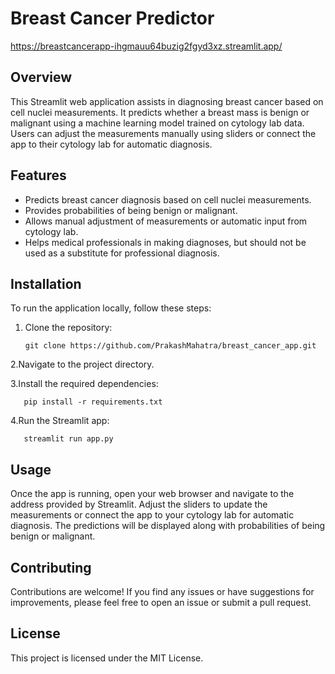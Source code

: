 
# Breast Cancer Predictor
https://breastcancerapp-ihgmauu64buzig2fgyd3xz.streamlit.app/ 
## Overview

This Streamlit web application assists in diagnosing breast cancer based on cell nuclei measurements. It predicts whether a breast mass is benign or malignant using a machine learning model trained on cytology lab data. Users can adjust the measurements manually using sliders or connect the app to their cytology lab for automatic diagnosis.

## Features

- Predicts breast cancer diagnosis based on cell nuclei measurements.
- Provides probabilities of being benign or malignant.
- Allows manual adjustment of measurements or automatic input from cytology lab.
- Helps medical professionals in making diagnoses, but should not be used as a substitute for professional diagnosis.

## Installation

To run the application locally, follow these steps:

1. Clone the repository:

       git clone https://github.com/PrakashMahatra/breast_cancer_app.git

2.Navigate to the project directory.



3.Install the required dependencies: 
        
       pip install -r requirements.txt


4.Run the Streamlit app:
           
       streamlit run app.py

## Usage
Once the app is running, open your web browser and navigate to the address provided by Streamlit. Adjust the sliders to update the measurements or connect the app to your cytology lab for automatic diagnosis. The predictions will be displayed along with probabilities of being benign or malignant.

## Contributing
Contributions are welcome! If you find any issues or have suggestions for improvements, please feel free to open an issue or submit a pull request.

## License
This project is licensed under the MIT License.


